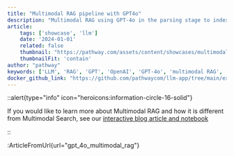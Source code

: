 ```yaml
---
title: "Multimodal RAG pipeline with GPT4o"
description: "Multimodal RAG using GPT-4o in the parsing stage to index PDFs and other documents from a connected data source files, Google Drive, Sharepoint,...). It is perfect for extracting information from unstructured financial documents in your folders (including charts and tables), updating results as documents change or new ones arrive."
article:
    tags: ['showcase', 'llm']
    date: '2024-01-01'
    related: false
    thumbnail: "https://pathway.com/assets/content/showcases/multimodal-RAG/multimodalRAG-blog-banner.png"
    thumbnailFit: 'contain'
author: "pathway"
keywords: ['LLM', 'RAG', 'GPT', 'OpenAI', 'GPT-4o', 'multimodal RAG', 'unstructured', 'docker']
docker_github_link: "https://github.com/pathwaycom/llm-app/tree/main/examples/pipelines/gpt_4o_multimodal_rag"
---
```


::alert{type="info" icon="heroicons:information-circle-16-solid"}

If you would like to learn more about Multimodal RAG and how it is different from Multimodal Search, see our [interactive blog article and notebook](/developers/templates/multimodal-rag)

::

:ArticleFromUrl{url="gpt_4o_multimodal_rag"}

